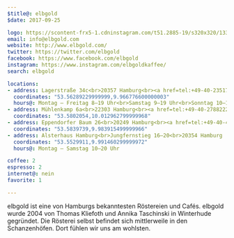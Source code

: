 ```yaml
---
$title@: elbgold
$date: 2017-09-25

logo: https://scontent-frx5-1.cdninstagram.com/t51.2885-19/s320x320/13398562_1056639054449275_1930967290_a.jpg
email: info@elbgold.com
website: http://www.elbgold.com/
twitter: https://twitter.com/elbgold
facebook: https://www.facebook.com/elbgold
instagram: https://www.instagram.com/elbgoldkaffee/
search: elbgold

locations:
- address: Lagerstraße 34c<br>20357 Hamburg<br><a href=tel:+49-40-23517520>040-23517520</a>
  coordinates: "53.56289229999999,9.966776600000003"
  hours@: Montag – Freitag 8–19 Uhr<br>Samstag 9–19 Uhr<br>Sonntag 10–19 Uhr
- address: Mühlenkamp 6a<br>22303 Hamburg<br><a href=tel:+49-40-27882223>040-27882223</a>
  coordinates: "53.5802054,10.012962799999968"
- address: Eppendorfer Baum 26<br>20249 Hamburg<br><a href=tel:+49-40-41625771>040-41625771</a>
  coordinates: "53.5839739,9.983915499999966"
- address: Alsterhaus Hamburg<br>Jungfernstieg 16–20<br>20354 Hamburg
  coordinates: "53.5529911,9.991460299999972"
  hours@: Montag – Samstag 10–20 Uhr

coffee: 2
espresso: 2
internet@: nein
favorite: 1

---
```

elbgold ist eine von Hamburgs bekanntesten Röstereien und Cafés. elbgold wurde 2004 von Thomas Kliefoth und Annika Taschinski in Winterhude gegründet. Die Rösterei selbst befindet sich mittlerweile in den Schanzenhöfen. Dort fühlen wir uns am wohlsten.